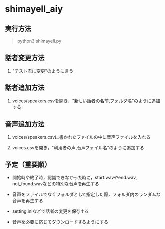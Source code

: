 # shimayell_aiy

## 実行方法

> python3 shimayell.py

## 話者変更方法

1. "テスト君に変更"のように言う

## 話者追加方法

1. voices/speakers.csvを開き，"新しい話者の名前,フォルダ名"のように追加する

## 音声追加方法

1. voices/speakers.csvに書かれたファイルの中に音声ファイルを入れる

2. voices.csvを開き，"利用者の声,音声ファイル名"のように追加する

## 予定（重要順）

- 開始時や終了時，認識できなかった時に，start.wavやend.wav, not_found.wavなどの特別な音声を再生する

- 音声をファイルでなくフォルダとして指定した際，フォルダ内のランダムな音声を再生する

- setting.iniなどで話者の変更を保存する

- 音声を必要に応じてダウンロードするようにする
